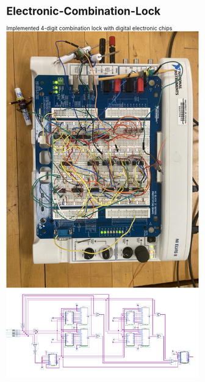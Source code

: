 # Electronic-Combination-Lock
Implemented 4-digit combination lock with digital electronic chips
![Screenshot](LockCircuit.jpg)
![Screenshot](LOCK_1.PNG)
